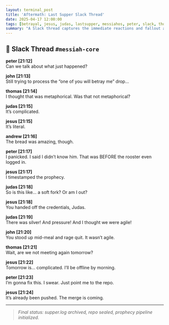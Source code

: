 ```yaml
---
layout: terminal_post
title: 'Aftermath: Last Supper Slack Thread'
date: 2025-04-17 12:00:00
tags: [betrayal, jesus, judas, lastsupper, messiahos, peter, slack, thomas, john]
summary: "A Slack thread captures the immediate reactions and fallout among the disciples following the Last Supper."
---
```


## 💬 Slack Thread `#messiah-core`

**peter [21:12]**  
Can we talk about what just happened?

**john [21:13]**  
Still trying to process the “one of you will betray me” drop...

**thomas [21:14]**  
I thought that was metaphorical. Was that not metaphorical?

**judas [21:15]**  
It’s complicated.

**jesus [21:15]**  
It’s literal.

**andrew [21:16]**  
The bread was amazing, though.

**peter [21:17]**  
I panicked. I said I didn’t know him. That was BEFORE the rooster even logged in.

**jesus [21:17]**  
I timestamped the prophecy.

**judas [21:18]**  
So is this like... a soft fork? Or am I out?

**jesus [21:18]**  
You handed off the credentials, Judas.

**judas [21:19]**  
There was silver! And pressure! And I thought we were agile!

**john [21:20]**  
You stood up mid-meal and rage quit. It wasn’t agile.

**thomas [21:21]**  
Wait, are we not meeting again tomorrow?

**jesus [21:22]**  
Tomorrow is... complicated. I’ll be offline by morning.

**peter [21:23]**  
I’m gonna fix this. I swear. Just point me to the repo.

**jesus [21:24]**  
It’s already been pushed. The merge is coming.

---

> _Final status: supper.log archived, repo sealed, prophecy pipeline initialized._
